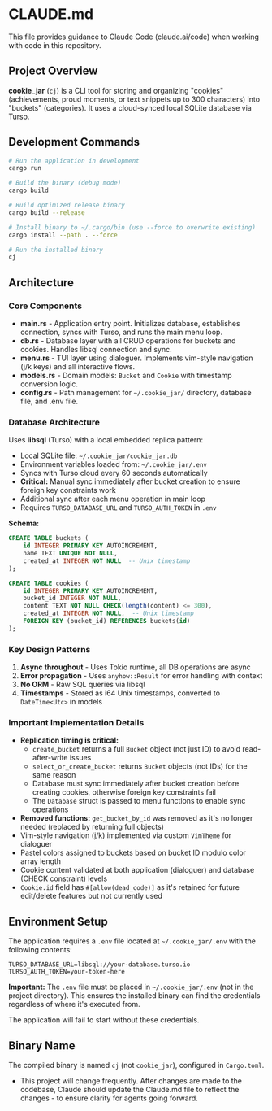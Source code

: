 # CLAUDE.md

This file provides guidance to Claude Code (claude.ai/code) when working with code in this repository.

## Project Overview

**cookie_jar** (`cj`) is a CLI tool for storing and organizing "cookies" (achievements, proud moments, or text snippets up to 300 characters) into "buckets" (categories). It uses a cloud-synced local SQLite database via Turso.

## Development Commands

```bash
# Run the application in development
cargo run

# Build the binary (debug mode)
cargo build

# Build optimized release binary
cargo build --release

# Install binary to ~/.cargo/bin (use --force to overwrite existing)
cargo install --path . --force

# Run the installed binary
cj
```

## Architecture

### Core Components

- **main.rs** - Application entry point. Initializes database, establishes connection, syncs with Turso, and runs the main menu loop.
- **db.rs** - Database layer with all CRUD operations for buckets and cookies. Handles libsql connection and sync.
- **menu.rs** - TUI layer using dialoguer. Implements vim-style navigation (j/k keys) and all interactive flows.
- **models.rs** - Domain models: `Bucket` and `Cookie` with timestamp conversion logic.
- **config.rs** - Path management for `~/.cookie_jar/` directory, database file, and .env file.

### Database Architecture

Uses **libsql** (Turso) with a local embedded replica pattern:
- Local SQLite file: `~/.cookie_jar/cookie_jar.db`
- Environment variables loaded from: `~/.cookie_jar/.env`
- Syncs with Turso cloud every 60 seconds automatically
- **Critical:** Manual sync immediately after bucket creation to ensure foreign key constraints work
- Additional sync after each menu operation in main loop
- Requires `TURSO_DATABASE_URL` and `TURSO_AUTH_TOKEN` in `.env`

**Schema:**
```sql
CREATE TABLE buckets (
    id INTEGER PRIMARY KEY AUTOINCREMENT,
    name TEXT UNIQUE NOT NULL,
    created_at INTEGER NOT NULL  -- Unix timestamp
);

CREATE TABLE cookies (
    id INTEGER PRIMARY KEY AUTOINCREMENT,
    bucket_id INTEGER NOT NULL,
    content TEXT NOT NULL CHECK(length(content) <= 300),
    created_at INTEGER NOT NULL,  -- Unix timestamp
    FOREIGN KEY (bucket_id) REFERENCES buckets(id)
);
```

### Key Design Patterns

1. **Async throughout** - Uses Tokio runtime, all DB operations are async
2. **Error propagation** - Uses `anyhow::Result` for error handling with context
3. **No ORM** - Raw SQL queries via libsql
4. **Timestamps** - Stored as i64 Unix timestamps, converted to `DateTime<Utc>` in models

### Important Implementation Details

- **Replication timing is critical:**
  - `create_bucket` returns a full `Bucket` object (not just ID) to avoid read-after-write issues
  - `select_or_create_bucket` returns `Bucket` objects (not IDs) for the same reason
  - Database must sync immediately after bucket creation before creating cookies, otherwise foreign key constraints fail
  - The `Database` struct is passed to menu functions to enable sync operations
- **Removed functions:** `get_bucket_by_id` was removed as it's no longer needed (replaced by returning full objects)
- Vim-style navigation (j/k) implemented via custom `VimTheme` for dialoguer
- Pastel colors assigned to buckets based on bucket ID modulo color array length
- Cookie content validated at both application (dialoguer) and database (CHECK constraint) levels
- `Cookie.id` field has `#[allow(dead_code)]` as it's retained for future edit/delete features but not currently used

## Environment Setup

The application requires a `.env` file located at `~/.cookie_jar/.env` with the following contents:
```
TURSO_DATABASE_URL=libsql://your-database.turso.io
TURSO_AUTH_TOKEN=your-token-here
```

**Important:** The `.env` file must be placed in `~/.cookie_jar/.env` (not in the project directory). This ensures the installed binary can find the credentials regardless of where it's executed from.

The application will fail to start without these credentials.

## Binary Name

The compiled binary is named `cj` (not `cookie_jar`), configured in `Cargo.toml`.
- This project will change frequently. After changes are made to the codebase, Claude should update the Claude.md file to reflect the changes - to ensure clarity for agents going forward.